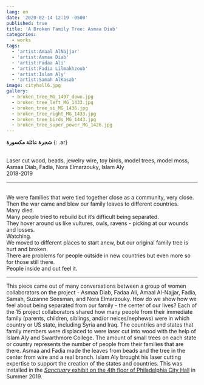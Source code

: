 ```yaml
---
lang: en
date: '2020-02-14 12:19 -0500'
published: true
title: 'A Broken Family Tree: Asmaa Diab'
categories:
  - works
tags:
  - 'artist:Amaal AlNajjar'
  - 'artist:Asmaa Diab'
  - 'artist:Fadaa Ali'
  - 'artist:Fadia Lilmakhzoub'
  - 'artist:Islam Aly'
  - 'artist:Samah AlKasab'
image: cityhall6.jpg
gallery:
  - broken_tree_MG_1497_down.jpg
  - broken_tree_left_MG_1433.jpg
  - broken_tree_si_MG_1436.jpg
  - broken_tree_right_MG_1433.jpg
  - broken_tree_birds_MG_1443.jpg
  - broken_tree_super_power_MG_1426.jpg
---
```

**شجرة عائلة مكسورة**
{: .ar}

<br/>Laser cut wood, beads, jewelry wire, toy birds, model trees, model moss,
<br/>Asmaa Diab, Fadia, Nora Elmarzouky, Islam Aly
<br/>2018-2019


<hr/>


<br/>We were families that were tied together close as a community, very close. 
<br/>Then the war came and blew our family leaves to different countries. 
<br/>Many died. 
<br/>Many people tried to rebuild but it’s difficult being separated. 
<br/>They hover around us like vultures, owls, ravens - picking at our wounds and losses. <br/>Watching.
<br/>We moved to different places to start anew, but our original family tree is hurt and broken. 
<br/>There are problems for people outside in new countries but even more so for those still there. 
<br/>People inside and out feel it. 


<hr/>


This piece came out of many conversations between a group of women collaborators on the project - Asmaa Diab, Fadaa Ali, Amaal Al-Najjar, Fadia, Samah, Suzanne Seesman, and Nora Elmarzouky. How do we show how we feel about being separated from our family - the center of our lives? Each of the 15 project collaborators shared how many people from their immediate family (parents, children, siblings, and/or neices/nephews) were in which country or US state, including Syria and Iraq. The countries and states that family members were displaced to were laser cut into wood with the help of Islam Aly and Swarthmore College. The amount of small trees on each state or country represents the number of people from their families that are there. Asmaa and Fadia made the leaves from beads and the tree in the center from wire and a real branch. Islam Aly brought his laser cutting expertise to support the creation of the states and countries. This was installed in the [_Sanctuary_ exhibit on the 4th floor of Philadelphia City Hall](http://fps.swarthmore.edu/exhibitions/exhibit:city%20hall/sanctuary/) in Summer 2019.
